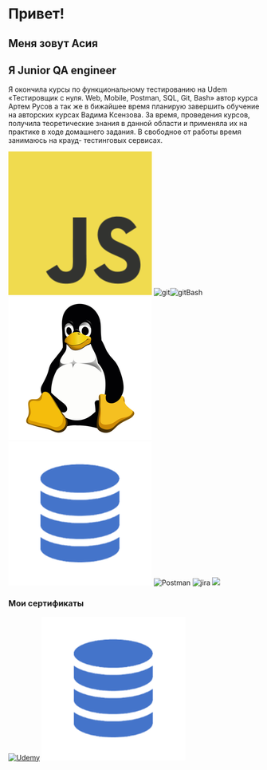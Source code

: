 # Привет! 
## Меня зовут Асия
## Я Junior QA engineer

 Я окончила курсы по функциональному тестированию на Udem «Тестировщик с нуля. Web, Mobile, Postman, SQL, Git, Bash» автор курса Артем Русов а так же в бижайшее время планирую завершить обучение на авторских курсах Вадима Ксензова. За время, проведения курсов, получила теоретические знания в данной области и применяла их на практике в ходе домашнего задания. В свободное от работы время занимаюсь на крауд- тестинговых сервисах.


![javascript](https://raw.githubusercontent.com/github/explore/80688e429a7d4ef2fca1e82350fe8e3517d3494d/topics/javascript/javascript.png) ![git](https://user-images.githubusercontent.com/89486551/143319775-c711ac23-04f8-44dd-9a0b-ea3698467e9e.png)![gitBash](https://avatars.mds.yandex.net/i?id=5fd6f0c2b8aec5af9b3d8126b42377c5-5669589-images-thumbs&n=13) ![linux](https://raw.githubusercontent.com/github/explore/80688e429a7d4ef2fca1e82350fe8e3517d3494d/topics/linux/linux.png) ![SQL](https://raw.githubusercontent.com/github/explore/80688e429a7d4ef2fca1e82350fe8e3517d3494d/topics/sql/sql.png ) ![Postman](https://avatars.githubusercontent.com/u/10251060?s=200&v=4) ![jira](https://avatars.mds.yandex.net/i?id=2a0000017a111ff291f95ead78251d86b8e6-4394846-images-thumbs&n=13) ![](https://user-images.githubusercontent.com/89486551/143319781-e0cb8223-f5db-4cfd-b2f8-9fab2e227023.png)



### Мои сертификаты 
[![Udemy](https://www.udemy.com/staticx/udemy/images/v7/logo-udemy.svg)](https://www.udemy.com/certificate/UC-047ac45b-1b19-4864-838f-b54deb48a59b/)
[![stepik_SQL](https://raw.githubusercontent.com/github/explore/80688e429a7d4ef2fca1e82350fe8e3517d3494d/topics/sql/sql.png)](https://stepik.org/cert/1552900)